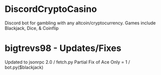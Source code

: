 # DiscordCryptoCasino
Discord bot for gambling with any altcoin/cryptocurrency. Games include Blackjack, Dice, &amp; Coinflip

# bigtrevs98 - Updates/Fixes
 Updated to jsonrpc 2.0 / fetch.py
 Partial Fix of Ace Only = 1 / bot.py($blackjack)
